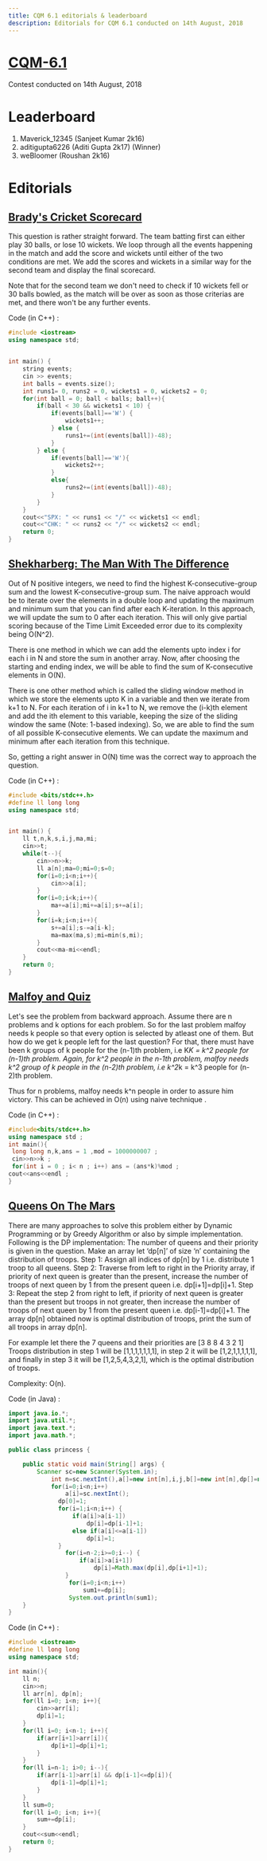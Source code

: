 ```yaml
---
title: CQM 6.1 editorials & leaderboard
description: Editorials for CQM 6.1 conducted on 14th August, 2018
---
```


# [CQM-6.1](https://www.hackerrank.com/contests/cqm-6-1/)

Contest conducted on 14th August, 2018

# Leaderboard

1. Maverick_12345 (Sanjeet Kumar 2k16)
2. aditigupta6226 (Aditi Gupta 2k17) (Winner)
3. weBloomer (Roushan 2k16)

# Editorials

## [Brady's Cricket Scorecard](https://www.hackerrank.com/contests/cqm-6-1/challenges/bradys-cricket-scorecard)

This question is rather straight forward. The team batting first can either play 30 balls, or lose 10 wickets. We loop through all the events happening in the match and add the score and wickets until either of the two conditions are met. We add the scores and wickets in a similar way for the second team and display the final scorecard.

Note that for the second team we don't need to check if 10 wickets fell or 30 balls bowled, as the match will be over as soon as those criterias are met, and there won't be any further events. 

Code (in C++) :
````cpp
#include <iostream>
using namespace std;


int main() {
    string events;
    cin >> events;
    int balls = events.size();
    int runs1= 0, runs2 = 0, wickets1 = 0, wickets2 = 0;
    for(int ball = 0; ball < balls; ball++){
        if(ball < 30 && wickets1 < 10) {
            if(events[ball]=='W') {
                wickets1++;
            } else {
                runs1+=(int(events[ball])-48);
            }
        } else {
            if(events[ball]=='W'){
                wickets2++;
            }
            else{
                runs2+=(int(events[ball])-48);
            }
        }
    }
    cout<<"SPX: " << runs1 << "/" << wickets1 << endl;
    cout<<"CHK: " << runs2 << "/" << wickets2 << endl;
    return 0;
}
````

## [Shekharberg: The Man With The Difference](https://www.hackerrank.com/contests/cqm-6-1/challenges/shashank-and-the-difference)

Out of N positive integers, we need to find the highest K-consecutive-group sum and the lowest K-consecutive-group sum. The naive approach would be to iterate over the elements in a double loop and updating the maximum and minimum sum that you can find after each K-iteration. In this approach, we will update the sum to 0 after each iteration. This will only give partial scoring because of the Time Limit Exceeded error due to its complexity being O(N^2).

There is one method in which we can add the elements upto index i for each i in N and store the sum in another array. Now, after choosing the starting and ending index, we will be able to find the sum of K-consecutive elements in O(N).

There is one other method which is called the sliding window method in which we store the elements upto K in a variable and then we iterate from k+1 to N. For each iteration of i in k+1 to N, we remove the (i-k)th element and add the ith element to this variable, keeping the size of the sliding window the same (Note: 1-based indexing). So, we are able to find the sum of all possible K-consecutive elements. We can update the maximum and minimum after each iteration from this technique.

So, getting a right answer in O(N) time was the correct way to approach the question.

Code (in C++) :
````cpp
#include <bits/stdc++.h>
#define ll long long
using namespace std;


int main() {
    ll t,n,k,s,i,j,ma,mi;
    cin>>t;
    while(t--){
        cin>>n>>k;
        ll a[n];ma=0;mi=0;s=0;
        for(i=0;i<n;i++){
            cin>>a[i];
        }
        for(i=0;i<k;i++){
            ma+=a[i];mi+=a[i];s+=a[i];
        }
        for(i=k;i<n;i++){
            s+=a[i];s-=a[i-k];
            ma=max(ma,s);mi=min(s,mi);
        }
        cout<<ma-mi<<endl;
    }
    return 0;
}
````

## [Malfoy and Quiz](https://www.hackerrank.com/contests/cqm-6-1/challenges/malfoy-and-quiz)

Let's see the problem from backward approach. Assume there are n problems and 
k options for each problem. So for the last problem malfoy needs k people so that
every option is selected by atleast one of them. But how do we get k people left 
for the last question? For that, there must have been k groups of k people for the 
(n-1)th problem, i.e K*K = k^2 people for (n-1)th problem. Again, for k^2 people in 
the n-1th problem, malfoy needs k^2 group of k people in the (n-2)th problem, i.e 
k^2*k = k^3 people for (n-2)th problem.

Thus for n problems, malfoy needs k^n people in order to assure him victory.
This can be achieved in O(n) using naive technique .

Code (in C++) :

 ````cpp
 #include<bits/stdc++.h>
 using namespace std ;
 int main(){
  long long n,k,ans = 1 ,mod = 1000000007 ;
  cin>>n>>k ;
  for(int i = 0 ; i< n ; i++) ans = (ans*k)%mod ;
 cout<<ans<<endl ;
}
````

## [Queens On The Mars](https://www.hackerrank.com/contests/cqm-6-1/challenges/queens-on-the-mars)
There are many approaches to solve this problem either by Dynamic Programming or by Greedy Algorithm or also by simple implementation.
Following is the DP implementation:
The number of queens and their priority is given in the question. Make an array let ‘dp[n]’ of size ‘n’ containing the distribution of troops.
Step 1:  Assign all indices of dp[n] by 1 i.e. distribute 1 troop to all queens.
Step 2:  Traverse from left to right in the Priority array, if priority of next queen is greater than the present, increase the number of troops of next queen by 1 from the present queen i.e. dp[i+1]=dp[i]+1.
Step 3:  Repeat the step 2 from right to left, if priority of next queen is greater than the present but troops in not greater, then increase the number of troops of next queen by 1 from the present queen i.e. dp[i-1]=dp[i]+1.
The array dp[n] obtained now is optimal distribution of troops, print the sum of all troops in array dp[n].

For example let there the 7 queens and their priorities are [3 8 8 4 3 2 1]
Troops distribution in step 1 will be [1,1,1,1,1,1,1], in step 2 it will be [1,2,1,1,1,1,1], and finally in step 3 it will be [1,2,5,4,3,2,1], which is the optimal distribution of troops.

Complexity: O(n).

Code (in Java) :
````java
import java.io.*;
import java.util.*;
import java.text.*;
import java.math.*;

public class princess {

    public static void main(String[] args) {
        Scanner sc=new Scanner(System.in);
            int n=sc.nextInt(),a[]=new int[n],i,j,b[]=new int[n],dp[]=new int[n]; long sum1=0,sum2=0;
            for(i=0;i<n;i++)
                a[i]=sc.nextInt();
              dp[0]=1;
              for(i=1;i<n;i++) {
            	  if(a[i]>a[i-1])
            		  dp[i]=dp[i-1]+1;
            	  else if(a[i]<=a[i-1])
            		  dp[i]=1;
              }
                for(i=n-2;i>=0;i--) {
                	if(a[i]>a[i+1])
                		dp[i]=Math.max(dp[i],dp[i+1]+1);
                }
                 for(i=0;i<n;i++)
                	 sum1+=dp[i];
                 System.out.println(sum1);
    }
}
````

Code (in C++) :
````cpp
#include <iostream>
#define ll long long
using namespace std;

int main(){
    ll n;
    cin>>n;
    ll arr[n], dp[n];
    for(ll i=0; i<n; i++){
        cin>>arr[i];
        dp[i]=1;
    }
    for(ll i=0; i<n-1; i++){
        if(arr[i+1]>arr[i]){
            dp[i+1]=dp[i]+1;
        }
    }
    for(ll i=n-1; i>0; i--){
        if(arr[i-1]>arr[i] && dp[i-1]<=dp[i]){
            dp[i-1]=dp[i]+1;
        }
    }
    ll sum=0;
    for(ll i=0; i<n; i++){
        sum+=dp[i];
    }
    cout<<sum<<endl;
    return 0;
}
````

